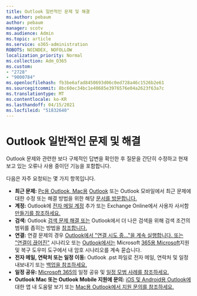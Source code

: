```yaml
---
title: Outlook 일반적인 문제 및 해결
ms.author: pebaum
author: pebaum
manager: scotv
ms.audience: Admin
ms.topic: article
ms.service: o365-administration
ROBOTS: NOINDEX, NOFOLLOW
localization_priority: Normal
ms.collection: Adm_O365
ms.custom:
- "2728"
- "9000784"
ms.openlocfilehash: fb3be6afad8450693d06c0ed728a46c1526b2e61
ms.sourcegitcommit: 8bc60ec34bc1e40685e3976576e04a2623f63a7c
ms.translationtype: MT
ms.contentlocale: ko-KR
ms.lasthandoff: 04/15/2021
ms.locfileid: "51832640"
---
```

# <a name="outlook-common-issues-and-resolutions"></a>Outlook 일반적인 문제 및 해결

Outlook 문제와 관련한 보다 구체적인 답변을 확인한 후 질문을 간단히 수정하고 현재 보고 있는 오류나 사용 중이던 기능을 포함합니다.

다음은 자주 요청되는 몇 가지 항목입니다.

- **최근 문제:**  [Pc용 Outlook, Mac용](https://support.office.com/article/ecf61305-f84f-4e13-bb73-95a214ac1230) [Outlook](https://support.office.com/article/54afa5e3-db38-422a-9d94-3b55330ded8e) 또는 Outlook 모바일에서 최근 문제에 대한 수정 또는 해결 방법을 위한 해당 [문서를 방문합니다.](https://support.office.com/article/a264ef01-9c88-48fb-9285-7017e4f31f02)
- **계정:**  Outlook에 [전자 메일 계정](https://support.office.com/article/6e27792a-9267-4aa4-8bb6-c84ef146101b) 추가 또는 Exchange Online에서 사용자 사서함 [만들기를 참조하세요.](https://docs.microsoft.com/Exchange/recipients-in-exchange-online/create-user-mailboxes)
- **검색:**  Outlook [검색 문제 해결 또는](https://support.office.com/article/2556b11f-f4d8-46be-b0a7-de33a3f4f066) Outlook에서 더 나은 검색을 위해 검색 조건의 범위를 좁히는 방법을 [참조합니다.](https://support.office.com/article/D824D1E9-A255-4C8A-8553-276FB895A8DA)
- **연결:**  연결 문제의 경우  [Outlook에서 "연결 시도 중..."을 계속 실행합니다. 또는 "연결이 끊어진"](https://aka.ms/SaRA-OutlookDisconnect)  시나리오 또는  [Outlook에서는](https://aka.ms/SaRA-OutlookPwdPrompt)  Microsoft  [365용 Microsoft](https://diagnostics.outlook.com/#/)지원 및 복구 도우미 도구에서 내 암호 시나리오를 계속 묻습니다.
- **전자 메일, 연락처 또는 일정 이동:**  Outlook .pst 파일로 전자 메일, 연락처 및 일정 내보내기 또는 [백업을 참조하세요.](https://support.office.com/article/14252b52-3075-4e9b-be4e-ff9ef1068f91)
- **일정 공유:**  [Microsoft 365의](https://support.office.com/article/b576ecc3-0945-4d75-85f1-5efafb8a37b4) 일정 공유 및 [일정 모범 사례를 참조하세요.](https://support.office.com/article/D93F72D3-2361-4E0D-8D6A-5C4939C17F39)
- **Outlook Mac 또는 Outlook Mobile 지원에 문의:**  [iOS 및 Android용 Outlook에](https://support.office.com/article/218a22d1-9fa5-4889-b689-de1c63493243) 대한 앱 내 도움말 보기 또는 [Mac용 Outlook에서 지원 문의를 참조하세요.](https://support.office.com/article/d0410177-8e65-4487-93f7-206a3a3d71a8)
